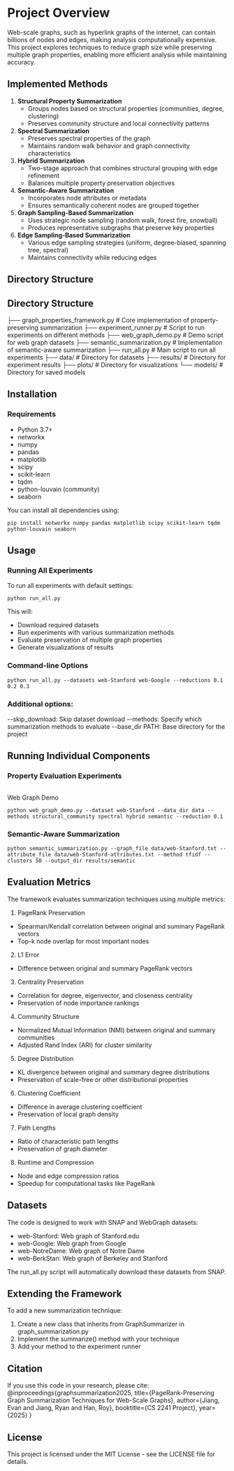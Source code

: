 # Project Overview
Web-scale graphs, such as hyperlink graphs of the internet, can contain billions of nodes and edges, making analysis computationally expensive. This project explores techniques to reduce graph size while preserving multiple graph properties, enabling more efficient analysis while maintaining accuracy.

## Implemented Methods
1. **Structural Property Summarization**
   - Groups nodes based on structural properties (communities, degree, clustering)
   - Preserves community structure and local connectivity patterns
2. **Spectral Summarization**
   - Preserves spectral properties of the graph
   - Maintains random walk behavior and graph connectivity characteristics
3. **Hybrid Summarization**
   - Two-stage approach that combines structural grouping with edge refinement
   - Balances multiple property preservation objectives
4. **Semantic-Aware Summarization**
   - Incorporates node attributes or metadata
   - Ensures semantically coherent nodes are grouped together
5. **Graph Sampling-Based Summarization**
   - Uses strategic node sampling (random walk, forest fire, snowball)
   - Produces representative subgraphs that preserve key properties
6. **Edge Sampling-Based Summarization**
   - Various edge sampling strategies (uniform, degree-biased, spanning tree, spectral)
   - Maintains connectivity while reducing edges

## Directory Structure

## Directory Structure

├── graph_properties_framework.py  # Core implementation of property-preserving summarization
├── experiment_runner.py           # Script to run experiments on different methods
├── web_graph_demo.py              # Demo script for web graph datasets
├── semantic_summarization.py      # Implementation of semantic-aware summarization
├── run_all.py                     # Main script to run all experiments
├── data/                          # Directory for datasets
├── results/                       # Directory for experiment results
├── plots/                         # Directory for visualizations
└── models/                        # Directory for saved models


## Installation

### Requirements
- Python 3.7+  
- networkx  
- numpy  
- pandas  
- matplotlib  
- scipy  
- scikit-learn  
- tqdm  
- python-louvain (community)  
- seaborn

You can install all dependencies using:
```
pip install networkx numpy pandas matplotlib scipy scikit-learn tqdm python-louvain seaborn
```

## Usage
### Running All Experiments
To run all experiments with default settings:
```
python run_all.py
```
This will:
- Download required datasets
- Run experiments with various summarization methods
- Evaluate preservation of multiple graph properties
- Generate visualizations of results

### Command-line Options
```
python run_all.py --datasets web-Stanford web-Google --reductions 0.1 0.2 0.3
```

### Additional options:
--skip_download: Skip dataset download
--methods: Specify which summarization methods to evaluate
--base_dir PATH: Base directory for the project

## Running Individual Components
### Property Evaluation Experiments
```python experiment_runner.py --dataset data/web-Stanford.txt --dataset_type snap --methods structural_community spectral hybrid --reduction 0.1 --output_dir results/web-Stanford
```
Web Graph Demo
```
python web_graph_demo.py --dataset web-Stanford --data_dir data --methods structural_community spectral hybrid semantic --reduction 0.1
```
### Semantic-Aware Summarization
```
python semantic_summarization.py --graph_file data/web-Stanford.txt --attribute_file data/web-Stanford-attributes.txt --method tfidf --clusters 50 --output_dir results/semantic
```

## Evaluation Metrics
The framework evaluates summarization techniques using multiple metrics:

1. PageRank Preservation
  - Spearman/Kendall correlation between original and summary PageRank vectors
  - Top-k node overlap for most important nodes
2. L1 Error
  - Difference between original and summary PageRank vectors
3. Centrality Preservation
  - Correlation for degree, eigenvector, and closeness centrality
  - Preservation of node importance rankings
4. Community Structure
  - Normalized Mutual Information (NMI) between original and summary communities
  - Adjusted Rand Index (ARI) for cluster similarity
5. Degree Distribution
  - KL divergence between original and summary degree distributions
  - Preservation of scale-free or other distributional properties
6. Clustering Coefficient
  - Difference in average clustering coefficient
  - Preservation of local graph density
7. Path Lengths
  - Ratio of characteristic path lengths
  - Preservation of graph diameter
8. Runtime and Compression
  - Node and edge compression ratios
  - Speedup for computational tasks like PageRank

## Datasets
The code is designed to work with SNAP and WebGraph datasets:

- web-Stanford: Web graph of Stanford.edu
- web-Google: Web graph from Google
- web-NotreDame: Web graph of Notre Dame
- web-BerkStan: Web graph of Berkeley and Stanford

The run_all.py script will automatically download these datasets from SNAP.

## Extending the Framework
To add a new summarization technique:

1. Create a new class that inherits from GraphSummarizer in graph_summarization.py
2. Implement the summarize() method with your technique
3. Add your method to the experiment runner

## Citation
If you use this code in your research, please cite:
@inproceedings{graphsummarization2025,
  title={PageRank-Preserving Graph Summarization Techniques for Web-Scale Graphs},
  author={Jiang, Evan and Jiang, Ryan and Han, Roy},
  booktitle={CS 2241 Project},
  year={2025}
}

## License
This project is licensed under the MIT License - see the LICENSE file for details.
